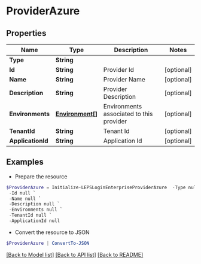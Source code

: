 # ProviderAzure
## Properties

Name | Type | Description | Notes
------------ | ------------- | ------------- | -------------
**Type** | **String** |  | 
**Id** | **String** | Provider Id | [optional] 
**Name** | **String** | Provider Name | [optional] 
**Description** | **String** | Provider Description | [optional] 
**Environments** | [**Environment[]**](Environment.md) | Environments associated to this provider | [optional] 
**TenantId** | **String** | Tenant Id | [optional] 
**ApplicationId** | **String** | Application Id | [optional] 

## Examples

- Prepare the resource
```powershell
$ProviderAzure = Initialize-LEPSLoginEnterpriseProviderAzure  -Type null `
 -Id null `
 -Name null `
 -Description null `
 -Environments null `
 -TenantId null `
 -ApplicationId null
```

- Convert the resource to JSON
```powershell
$ProviderAzure | ConvertTo-JSON
```

[[Back to Model list]](../README.md#documentation-for-models) [[Back to API list]](../README.md#documentation-for-api-endpoints) [[Back to README]](../README.md)

